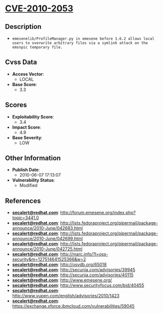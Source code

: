 
# [CVE-2010-2053](http://forum.emesene.org/index.php?topic=3441.0)

## Description

- `emesenelib/ProfileManager.py in emesene before 1.6.2 allows local users to overwrite arbitrary files via a symlink attack on the emsnpic temporary file.`

## Cvss Data

- **Access Vector**:
  - LOCAL
- **Base Score**:
  - 3.3

## Scores

- **Exploitability Score**:
  - 3.4
- **Impact Score**:
  - 4.9
- **Base Severity**:
  - LOW

## Other Information

- **Publish Date**:
  - 2010-06-07 17:13:07
- **Vulnerability Status**:
  - Modified

## References

- **secalert@redhat.com**: http://forum.emesene.org/index.php?topic=3441.0
- **secalert@redhat.com**: http://lists.fedoraproject.org/pipermail/package-announce/2010-June/042683.html
- **secalert@redhat.com**: http://lists.fedoraproject.org/pipermail/package-announce/2010-June/042699.html
- **secalert@redhat.com**: http://lists.fedoraproject.org/pipermail/package-announce/2010-June/042725.html
- **secalert@redhat.com**: http://marc.info/?l=oss-security&m=127514641525366&w=2
- **secalert@redhat.com**: http://osvdb.org/65018
- **secalert@redhat.com**: http://secunia.com/advisories/39945
- **secalert@redhat.com**: http://secunia.com/advisories/40115
- **secalert@redhat.com**: http://www.emesene.org/
- **secalert@redhat.com**: http://www.securityfocus.com/bid/40455
- **secalert@redhat.com**: http://www.vupen.com/english/advisories/2010/1423
- **secalert@redhat.com**: https://exchange.xforce.ibmcloud.com/vulnerabilities/59045
